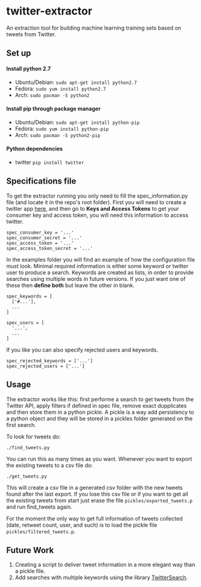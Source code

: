 # twitter-extractor 

An extraction tool for  building machine learning training sets based on tweets from Twitter.

## Set up ##

#### Install python 2.7 ####
* Ubuntu/Debian:
```sudo apt-get install python2.7```
* Fedora:
```sudo yum install python2.7```
* Arch:
```sudo pacman -S python2```

#### Install pip through package manager ####
* Ubuntu/Debian:
```sudo apt-get install python-pip```
* Fedora:
```sudo yum install python-pip```
* Arch:
```sudo pacman -S python2-pip```

#### Python dependencies ####
* twitter
```pip install twitter```

## Specifications file ##

To get the extractor running you only need to fill the spec_information.py file (and locate it in the repo's root folder). First you will need to create a twitter app [here](https://apps.twitter.com/), 
and then go to **Keys and Access Tokens** to get your consumer key and access token, you will need this information
to access twitter.

~~~~~
spec_consumer_key = '...'
spec_consumer_secret = '...'
spec_access_token = '...'
spec_access_token_secret = '...'
~~~~~

In the examples folder you will find an example of how the configuration file must look.
Minimal required information is either some keyword or twitter user to produce a search. Keywords are created as lists, in order to provide searches using multiple words in future versions. If you just want one of these then **define both** but leave the other in blank.
~~~~~
spec_keywords = [
  ['#...'],
  ...
]

spec_users = [
  '...',
  ...
]
~~~~~

If you like you can also specify rejected users and keywords.
~~~~~
spec_rejected_keywords = ['...']
spec_rejected_users = ['...']
~~~~~

## Usage ##

The extractor works like this: first performe a search to get tweets from the Twitter API, apply filters if defined in
spec file, remove exact dupplicates and then store them in a python pickle. A pickle is a way add persistency to a python object and they will be stored in a pickles folder generated on the first search.

To look for tweets do:
~~~~~
./find_tweets.py
~~~~~

You can run this as many times as you want. Whenever you want to export the existing tweets to a csv file do:
~~~~~
./get_tweets.py
~~~~~

This will create a csv file in a generated csv folder with the new tweets found after the last export. If you lose this csv file or if you want to get all the existing tweets from start just erase the file ```pickles/exported_tweets.p``` and run find_tweets again.

For the moment the only way to get full information of tweets collected (date, retweet count, user, and such) is to load the pickle file ```pickles/filtered_tweets.p```.

## Future Work ##
1. Creating a script to deliver tweet information in a more elegant way than a pickle file.
2. Add searches with multiple keywords using the library [TwitterSearch](https://pypi.python.org/pypi/TwitterSearch).

